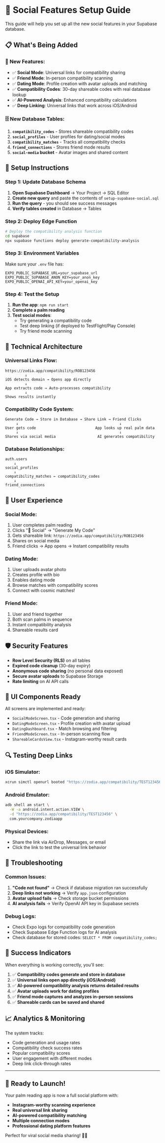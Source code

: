 # 🔮 Social Features Setup Guide

This guide will help you set up all the new social features in your Supabase database.

## 📋 What's Being Added

### 🎯 **New Features:**
- ✅ **Social Mode**: Universal links for compatibility sharing
- ✅ **Friend Mode**: In-person compatibility scanning  
- ✅ **Dating Mode**: Profile creation with avatar uploads and matching
- ✅ **Compatibility Codes**: 30-day shareable codes with real database lookup
- ✅ **AI-Powered Analysis**: Enhanced compatibility calculations
- ✅ **Deep Linking**: Universal links that work across iOS/Android

### 🗄️ **New Database Tables:**
1. **`compatibility_codes`** - Stores shareable compatibility codes
2. **`social_profiles`** - User profiles for dating/social modes  
3. **`compatibility_matches`** - Tracks all compatibility checks
4. **`friend_connections`** - Stores friend mode results
5. **`social-media` bucket** - Avatar images and shared content

## 🚀 Setup Instructions

### Step 1: Update Database Schema

1. **Open Supabase Dashboard** → Your Project → SQL Editor
2. **Create new query** and paste the contents of `setup-supabase-social.sql`
3. **Run the query** - you should see success messages
4. **Verify tables created** in Database → Tables

### Step 2: Deploy Edge Function

```bash
# Deploy the compatibility analysis function
cd supabase
npx supabase functions deploy generate-compatibility-analysis
```

### Step 3: Environment Variables

Make sure your `.env` file has:
```env
EXPO_PUBLIC_SUPABASE_URL=your_supabase_url
EXPO_PUBLIC_SUPABASE_ANON_KEY=your_anon_key
EXPO_PUBLIC_OPENAI_API_KEY=your_openai_key
```

### Step 4: Test the Setup

1. **Run the app**: `npm run start`
2. **Complete a palm reading**
3. **Test social modes**:
   - Try generating a compatibility code
   - Test deep linking (if deployed to TestFlight/Play Console)
   - Try friend mode scanning

## 🔧 Technical Architecture

### **Universal Links Flow:**
```
https://zodia.app/compatibility/ROB123456
         ↓
iOS detects domain → Opens app directly
         ↓
App extracts code → Auto-processes compatibility
         ↓  
Shows results instantly
```

### **Compatibility Code System:**
```
Generate Code → Store in Database → Share Link → Friend Clicks
     ↓                                              ↓
User gets code                           App looks up real palm data
     ↓                                              ↓
Shares via social media                   AI generates compatibility
```

### **Database Relationships:**
```
auth.users
    ↓
social_profiles
    ↓
compatibility_matches ← compatibility_codes
    ↓
friend_connections
```

## 📱 User Experience

### **Social Mode:**
1. User completes palm reading
2. Clicks "🔗 Social" → "Generate My Code"
3. Gets shareable link: `https://zodia.app/compatibility/ROB123456`
4. Shares on social media
5. Friend clicks → App opens → Instant compatibility results

### **Dating Mode:**
1. User uploads avatar photo
2. Creates profile with bio
3. Enables dating mode
4. Browse matches with compatibility scores
5. Connect with cosmic matches!

### **Friend Mode:**
1. User and friend together
2. Both scan palms in sequence  
3. Instant compatibility analysis
4. Shareable results card

## 🛡️ Security Features

- **Row Level Security (RLS)** on all tables
- **Expired code cleanup** (30-day expiry)
- **Anonymous code sharing** (no personal data exposed)
- **Secure avatar uploads** to Supabase Storage
- **Rate limiting** on AI API calls

## 🎨 UI Components Ready

All screens are implemented and ready:
- `SocialModeScreen.tsx` - Code generation and sharing
- `DatingModeScreen.tsx` - Profile creation with avatar upload
- `DatingDashboard.tsx` - Match browsing and filtering
- `FriendModeScreen.tsx` - In-person scanning flow
- `ShareableCardsView.tsx` - Instagram-worthy result cards

## 🔍 Testing Deep Links

### **iOS Simulator:**
```bash
xcrun simctl openurl booted "https://zodia.app/compatibility/TEST123456"
```

### **Android Emulator:**
```bash
adb shell am start \
  -W -a android.intent.action.VIEW \
  -d "https://zodia.app/compatibility/TEST123456" \
  com.yourcompany.zodiaapp
```

### **Physical Devices:**
- Share the link via AirDrop, Messages, or email
- Click the link to test the universal link behavior

## 🚨 Troubleshooting

### **Common Issues:**

1. **"Code not found"** → Check if database migration ran successfully
2. **Deep links not working** → Verify `app.json` configuration  
3. **Avatar upload fails** → Check storage bucket permissions
4. **AI analysis fails** → Verify OpenAI API key in Supabase secrets

### **Debug Logs:**
- Check Expo logs for compatibility code generation
- Check Supabase Edge Function logs for AI analysis
- Check database for stored codes: `SELECT * FROM compatibility_codes;`

## 🎉 Success Indicators

When everything is working correctly, you'll see:

1. ✅ **Compatibility codes generate and store in database**
2. ✅ **Universal links open app directly (iOS/Android)**  
3. ✅ **AI-powered compatibility analysis returns detailed results**
4. ✅ **Avatar uploads work for dating profiles**
5. ✅ **Friend mode captures and analyzes in-person sessions**
6. ✅ **Shareable cards can be saved and shared**

## 📈 Analytics & Monitoring

The system tracks:
- Code generation and usage rates
- Compatibility check success rates  
- Popular compatibility scores
- User engagement with different modes
- Deep link click-through rates

---

## 🎯 Ready to Launch!

Your palm reading app is now a full social platform with:
- **Instagram-worthy scanning experience** 
- **Real universal link sharing**
- **AI-powered compatibility matching**
- **Multiple connection modes**
- **Professional dating platform features**

Perfect for viral social media sharing! 🌟✨